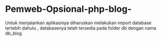 # Pemweb-Opsional-php-blog-
Untuk menjalankan aplikasinya diharuskan melakukan import database terlebih dahulu , databasenya telah tersedia pada folder db dengan nama db_blog
